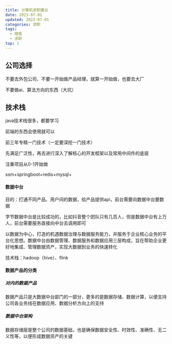 ```yaml
---
title: 计算机求职建议
date: 2023-07-01
updated: 2023-07-01
categories: 求职
tags:
  - 随笔
  - 求职
top: 1
---
```


## 公司选择

不要去外包公司、不要一开始做产品经理，就算一开始做，也要去大厂

不要做ai、算法方向的东西（大坑）





## 技术栈

java技术栈很多，都要学习

前端的东西会使用就可以

前三年专精一门技术（一定要深挖一门技术）

先满足广泛性，再去进行深入了解核心的开发框架以及常用中间件的底层

注重项目从0-1开始做



ssm+springboot+redis+mysql+



#### 数据中台

目的：打通不同产品、用户间的数据，给产品提供api，前台需要向数据中台要数据

字节数据中台是比较成功的，比如抖音整个团队只有几百人，但是数据中台有上万人，前台需要服务直接向中台去调用即可



以数据为中心，打造的机遇数据治理与数据服务能力，并服务于企业核心业务的平台化思想。数据中台由数据管理、数据服务和数据应用三层构成，旨在帮助企业更好地集成、管理数据资产，实现大数据到业务的快速转化



技术栈：hadoop（hive）、flink



#### 数据产品的分类

##### 对内的数据产品

数据产品只是大数据中台部门的一部分，更多的是数据存储、数据计算，以便支持公司各业务线在数据应用、数据分析方向上的支持



##### 数据中台架构

数据存储层是整个公司的数据基础，也是确保数据安全性、时效性、准确性、无二义性等，以便形成数据资产的关键





